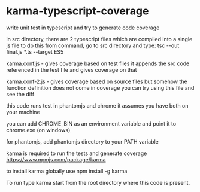 # karma-typescript-coverage
write unit test in typescript and try to generate code coverage



in src directory, there are 2 typescript files which are compiled into a single js file
to do this from command, go to src directory and type:
tsc --out final.js *.ts --target ES5

karma.conf.js - gives coverage based on test files
it appends the src code referenced in the test file and gives coverage on that

karma.conf-2.js - gives coverage based on source files
but somehow the function definition does not come in coverage
you can try using this file and see the diff

this code runs test in phantomjs and chrome
it assumes you have both on your machine

you can add CHROME_BIN as an environment variable and point it to chrome.exe (on windows)

for phantomjs, add phantomjs directory to your PATH variable


karma is required to run the tests and generate coverage
https://www.npmjs.com/package/karma

to install karma globally use npm install -g karma

To run type karma start from the root directory where this code is present.